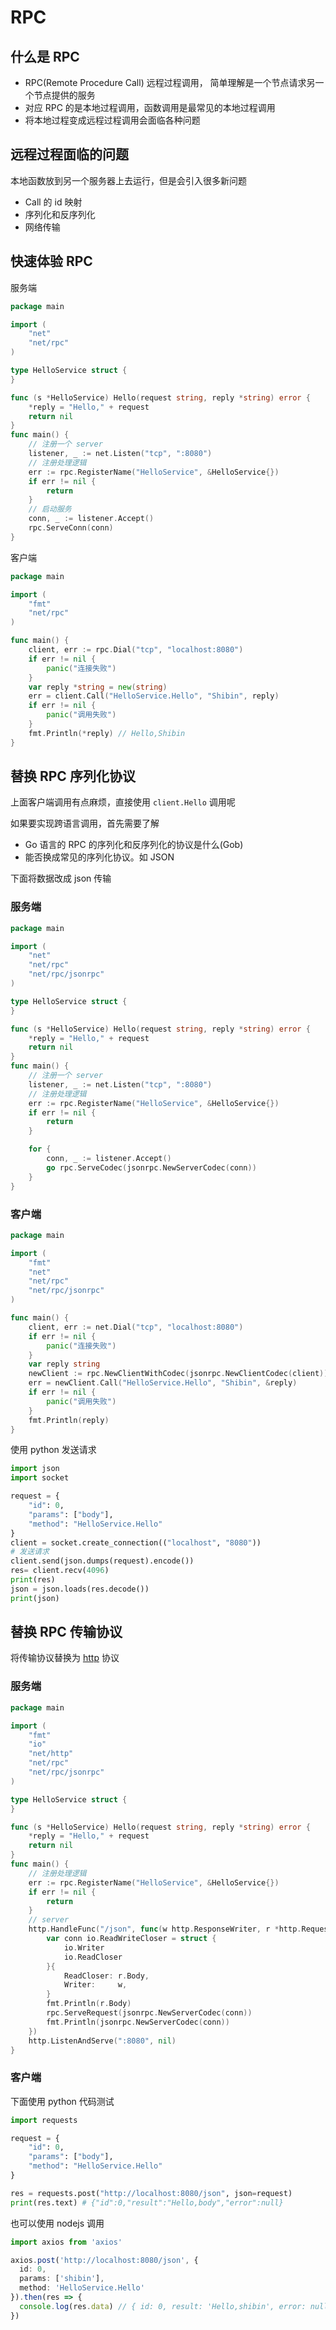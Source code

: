 # RPC

## 什么是 RPC

* RPC(Remote Procedure Call) 远程过程调用， 简单理解是一个节点请求另一个节点提供的服务
* 对应 RPC 的是本地过程调用，函数调用是最常见的本地过程调用
* 将本地过程变成远程过程调用会面临各种问题

## 远程过程面临的问题

本地函数放到另一个服务器上去运行，但是会引入很多新问题

* Call 的 id 映射
* 序列化和反序列化
* 网络传输

## 快速体验 RPC

服务端

```go
package main

import (
	"net"
	"net/rpc"
)

type HelloService struct {
}

func (s *HelloService) Hello(request string, reply *string) error {
	*reply = "Hello," + request
	return nil
}
func main() {
	// 注册一个 server
	listener, _ := net.Listen("tcp", ":8080")
	// 注册处理逻辑
	err := rpc.RegisterName("HelloService", &HelloService{})
	if err != nil {
		return
	}
	// 启动服务
	conn, _ := listener.Accept()
	rpc.ServeConn(conn)
}
```

客户端

```go
package main

import (
	"fmt"
	"net/rpc"
)

func main() {
	client, err := rpc.Dial("tcp", "localhost:8080")
	if err != nil {
		panic("连接失败")
	}
	var reply *string = new(string)
	err = client.Call("HelloService.Hello", "Shibin", reply)
	if err != nil {
		panic("调用失败")
	}
	fmt.Println(*reply) // Hello,Shibin
}
```
## 替换 RPC 序列化协议
上面客户端调用有点麻烦，直接使用 `client.Hello` 调用呢

如果要实现跨语言调用，首先需要了解
* Go 语言的 RPC 的序列化和反序列化的协议是什么(Gob)
* 能否换成常见的序列化协议。如 JSON

下面将数据改成 json 传输
### 服务端
```go
package main

import (
	"net"
	"net/rpc"
	"net/rpc/jsonrpc"
)

type HelloService struct {
}

func (s *HelloService) Hello(request string, reply *string) error {
	*reply = "Hello," + request
	return nil
}
func main() {
	// 注册一个 server
	listener, _ := net.Listen("tcp", ":8080")
	// 注册处理逻辑
	err := rpc.RegisterName("HelloService", &HelloService{})
	if err != nil {
		return
	}

	for {
		conn, _ := listener.Accept()
		go rpc.ServeCodec(jsonrpc.NewServerCodec(conn))
	}
}

```

### 客户端

```go
package main

import (
	"fmt"
	"net"
	"net/rpc"
	"net/rpc/jsonrpc"
)

func main() {
	client, err := net.Dial("tcp", "localhost:8080")
	if err != nil {
		panic("连接失败")
	}
	var reply string
	newClient := rpc.NewClientWithCodec(jsonrpc.NewClientCodec(client))
	err = newClient.Call("HelloService.Hello", "Shibin", &reply)
	if err != nil {
		panic("调用失败")
	}
	fmt.Println(reply)
}
```
使用 python 发送请求
```py
import json
import socket

request = {
    "id": 0,
    "params": ["body"],
    "method": "HelloService.Hello"
}
client = socket.create_connection(("localhost", "8080"))
# 发送请求
client.send(json.dumps(request).encode())
res= client.recv(4096)
print(res)
json = json.loads(res.decode())
print(json)
```
## 替换 RPC 传输协议

将传输协议替换为 [http](https://developer.mozilla.org/zh-CN/docs/Web/HTTP) 协议
### 服务端
```go
package main

import (
	"fmt"
	"io"
	"net/http"
	"net/rpc"
	"net/rpc/jsonrpc"
)

type HelloService struct {
}

func (s *HelloService) Hello(request string, reply *string) error {
	*reply = "Hello," + request
	return nil
}
func main() {
	// 注册处理逻辑
	err := rpc.RegisterName("HelloService", &HelloService{})
	if err != nil {
		return
	}
	// server
	http.HandleFunc("/json", func(w http.ResponseWriter, r *http.Request) {
		var conn io.ReadWriteCloser = struct {
			io.Writer
			io.ReadCloser
		}{
			ReadCloser: r.Body,
			Writer:     w,
		}
		fmt.Println(r.Body)
		rpc.ServeRequest(jsonrpc.NewServerCodec(conn))
		fmt.Println(jsonrpc.NewServerCodec(conn))
	})
	http.ListenAndServe(":8080", nil)
}

```

### 客户端

下面使用 python 代码测试
```py
import requests

request = {
    "id": 0,
    "params": ["body"],
    "method": "HelloService.Hello"
}

res = requests.post("http://localhost:8080/json", json=request)
print(res.text) # {"id":0,"result":"Hello,body","error":null}
```
也可以使用 nodejs 调用
```ts
import axios from 'axios'

axios.post('http://localhost:8080/json', {
  id: 0,
  params: ['shibin'],
  method: 'HelloService.Hello'
}).then(res => {
  console.log(res.data) // { id: 0, result: 'Hello,shibin', error: null }
})
```